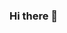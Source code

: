 ### Hi there 👋

<!--
**MarcosPimienta/MarcosPimienta** is a ✨ _special_ ✨ repository because its `README.md` (this file) appears on your GitHub profile.

Here are some ideas to get you started:

- 🔭 I’m currently working on Unity, and React
- 🌱 I’m currently learning C# Unity, C++ Unreal, React, Javascript, Nodejs
- 👯 I’m looking to collaborate on video game productions
- 🤔 I’m looking for help with optimizing video game assets
- 💬 Ask me about animation, video games and software development
- 📫 How to reach me: +57300-288-1403 fenix3819@gmail.com
- ⚡ Fun fact: I also like to train and take care of dogs as a hobby
-->
